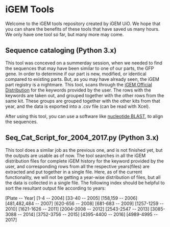 # iGEM Tools
Welcome to the iGEM tools repository created by iGEM UiO. We hope that you can share the benefits of these tools that have saved us many hours. We only have one tool so far, but many more may come.

## Sequence cataloging (Python 3.x)
This tool was conceved on a summerday session, when we needed to find the sequences that may have been similar to one of our parts, the GFP gene. In order to determine if our part is new, modified, or identical compared to existing parts.
But, as you may have already seen, the iGEM part registry is a nightmare. This tool, scans through the [iGEM Official Distribution](http://parts.igem.org/assembly/libraries.cgi) for the keywords provided by the user.
The rows with the keywords are taken out, and grouped together with the other rows from the same kit. These groups are grouped together with the other kits from that year, and the data is exported into a .csv file (can be read with Xcel).


After using this tool, you can use a software like [nucleotide BLAST](blast.ncbi.nlm.nih.gov/Blast.cgi), to align the sequences.


## Seq_Cat_Script_for_2004_2017.py (Python 3.x)
This tool does a similar job as the previous one, and is not finished yet, but the outputs are usable as of now.
The tool searches in all the iGEM distribution files for complete iGEM history for the keyword provided by the user, and corresponding rows from all the respective years(files) are extracted and put together in a single file. Here, as of the current functionality, we will not be getting a year-wise distribution of files, but all the data is collected in a single file.
The following index should be helpful to sort the resultant output file according to years:

[Plate --   Year]
[1-4 --                           2004]
[33-40 --                         2005]
[158,159 --                       2006]
[481,482,484 --                   2007]
[620-656 --                       2008]
[681-683 --                       2009]
[1257-1259 --                     2010]
[1621-1626 --                     2011]
[2004-2008 --                     2012]
[2543-2547 --                     2013]
[3085-3088 --                     2014]
[3752-3756 --                     2015]
[4395-4400 --                     2016]
[4989-4995 --                     2017]
